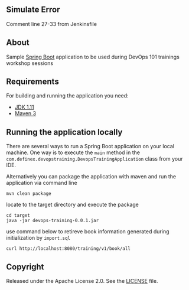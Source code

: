 ## Simulate Error
Comment line 27-33 from Jenkinsfile

## About
Sample [Spring Boot](http://projects.spring.io/spring-boot/) application to be used during DevOps 101 trainings workshop sessions

## Requirements

For building and running the application you need:

- [JDK 1.11](https://jdk.java.net/archive/)
- [Maven 3](https://maven.apache.org)

## Running the application locally

There are several ways to run a Spring Boot application on your local machine. One way is to execute the `main` method in the `com.definex.devopstraining.DevopsTrainingApplication` class from your IDE.

Alternatively you can package the application with maven and run the application via command line
```shell
mvn clean package
```
locate to the target directory and execute the package
```shell
cd target
java -jar devops-training-0.0.1.jar
```

use command below to retireve book information generated during initialization by `import.sql`
```shell
curl http://localhost:8080/training/v1/book/all
```

## Copyright

Released under the Apache License 2.0. See the [LICENSE](https://github.com/codecentric/springboot-sample-app/blob/master/LICENSE) file.

